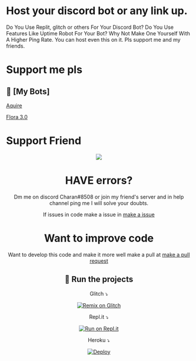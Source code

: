 # Host your discord bot or any link up.
Do You Use Replit, glitch or others For Your Discord Bot? Do You Use Features Like Uptime Robot For Your Bot? Why Not Make One Yourself With A Higher Ping Rate. You can host even this on it. Pls support me and my friends. 

# Support me pls

## :robot: [My Bots]
[Aquire](https://top.gg/bot/816987224662999040)

[Flora 3.0](https://discord.com/oauth2/authorize?client_id=818410071653351474&scope=bot)

# Support Friend


<div align="center"> <a href="https://discord.com/invite/tsWa6CEupW"><img src="http://invidget.switchblade.xyz/uC5bAzvmX5"/></a>

# HAVE errors? 

Dm me on discord Charan#8508 or join my friend's server and in help channel ping me I will solve your doubts.

If issues in code make a issue in [make a issue](https://github.com/compteccharan/discord-hosting-bot/issues)

# Want to improve code

Want to develop this code and make it more well make a pull at [make a pull request](https://github.com/compteccharan/discord-hosting-bot/pulls)

## 💨 Run the projects
Glitch ⤵

[![Remix on Glitch](https://cdn.glitch.com/2703baf2-b643-4da7-ab91-7ee2a2d00b5b%2Fremix-button.svg)](https://glitch.com/edit/#!/import/github.com/compteccharan/discord-hosting-bot)

Repl.it ⤵

[![Run on Repl.it](https://repl.it/badge/github/compteccharan/discord-hosting-bot)](https://github.com/compteccharan/discord-hosting-bothttp)

Heroku ⤵

[![Deploy](https://www.herokucdn.com/deploy/button.svg)](https://heroku.com/deploy?template=https://github.com/compteccharan/discord-hosting-bot)
